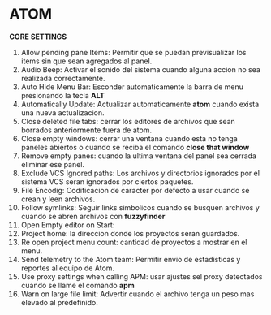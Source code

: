 **ATOM**
========

**CORE SETTINGS**

1. Allow pending pane Items: Permitir que se puedan previsualizar los items sin que sean agregados al panel.
2. Audio Beep: Activar el sonido del sistema cuando alguna accion no sea realizada correctamente.
3. Auto Hide Menu Bar: Esconder automaticamente la barra de menu presionando la tecla **ALT**
4. Automatically Update: Actualizar automaticamente **atom** cuando exista una nueva actualizacion.
5. Close deleted file tabs: cerrar los editores de archivos que sean borrados anteriormente fuera de atom.
6. Close empty windows: cerrar una ventana cuando esta no tenga paneles abiertos o cuando se reciba el comando **close that window**
7. Remove empty panes: cuando la ultima ventana del panel sea cerrada eliminar ese panel.
8. Exclude VCS Ignored paths: Los archivos y directorios ignorados por el sistema VCS seran ignorados por ciertos paquetes.
9. File Encodig: Codificacion de caracter por defecto a usar cuando se crean y leen archivos.
10. Follow symlinks: Seguir links simbolicos cuando se busquen archivos y cuando se abren archivos con **fuzzyfinder**
11. Open Empty editor on Start:
12. Project home: la direccion donde los proyectos seran guardados.
13. Re open project menu count: cantidad de proyectos a mostrar en el menu.
14. Send telemetry to the Atom team: Permitir envio de estadisticas y reportes al equipo de Atom.
15. Use proxy settings when calling APM: usar ajustes sel proxy detectados cuando se llame el comando **apm**
16. Warn on large file limit: Advertir cuando el archivo tenga un peso mas elevado al predefinido.
